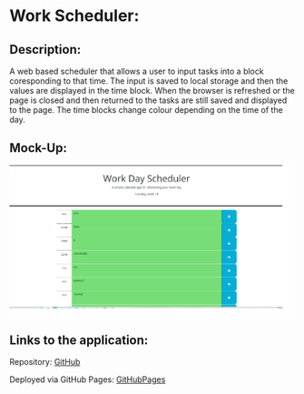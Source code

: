 # Work Scheduler: 

## Description:
A web based scheduler that allows a user to input tasks into a block coresponding to that time. The input is saved
to local storage and then the values are displayed in the time block. When the browser is refreshed or the page is closed and then returned to the tasks are still saved and displayed to the page. The time blocks change colour depending on the time of the day.


## Mock-Up:

![Application Landing Page](/Assets/mockup.png)


<!-- ## To Do:
<ol>
  <li></li>
  <li></li>
  <li> </li>
  <li></li>
  <li>/li>
</ol> -->

## Links to the application:
Repository: [GitHub](https://github.com/stanno03/WorkScheduler)

Deployed via GitHub Pages: [GitHubPages](https://stanno03.github.io/WorkScheduler/)
